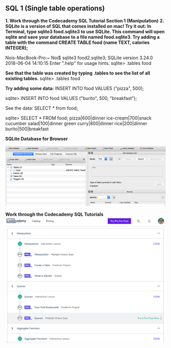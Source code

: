 ## SQL 1 (Single table operations)

**1. Work through the Codecademy SQL Tutorial Section 1 (Manipulation)**
**2. SQLite is a version of SQL that comes installed on mac! Try it out: In Terminal, type sqlite3 food.sqlite3 to use SQLite. This command will open sqlite and save your database to a file named food.sqlite3. Try adding a table with the command CREATE TABLE food (name TEXT, calories INTEGER);**

Nois-MacBook-Pro:~ Noi$ sqlite3 food2.sqlite3;
SQLite version 3.24.0 2018-06-04 14:10:15
Enter ".help" for usage hints.
sqlite> .tables
food

**See that the table was created by typing .tables to see the list of all existing tables.**
sqlite> .tables
food

**Try adding some data:**
INSERT INTO food VALUES ("pizza", 500);

sqlite> INSERT INTO food VALUES ("burito", 500, "breakfast");

See the data: SELECT * from food;

sqlite> SELECT * FROM food;
pizza|600|dinner
ice-cream|700|snack
cucumber salad|100|dinner
green curry|800|dinner
rice|200|dinner
burito|500|breakfast

**SQLite Database for Browser**

![data modeling diagram part 2](https://github.com/Noi-Git/techtonica-assignments/blob/master/images/sqlite-de-browser.png)


 **Work through the Codecademy SQL Tutorials**
![data modeling diagram part 2](https://github.com/Noi-Git/techtonica-assignments/blob/master/images/codecademy_part_1-3.png)

